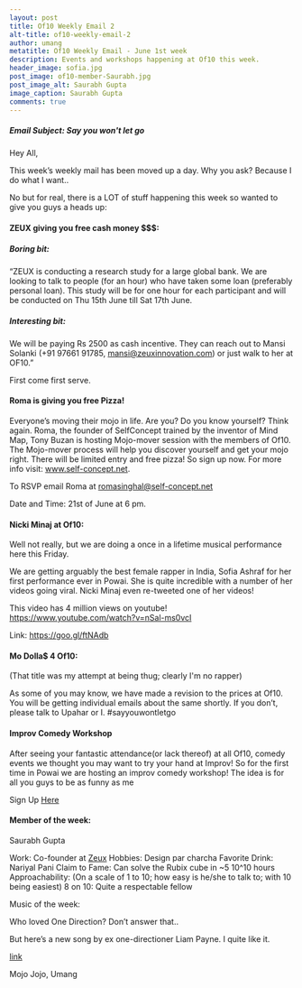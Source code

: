 ```yaml
---
layout: post
title: Of10 Weekly Email 2
alt-title: of10-weekly-email-2
author: umang
metatitle: Of10 Weekly Email - June 1st week
description: Events and workshops happening at Of10 this week.
header_image: sofia.jpg
post_image: of10-member-Saurabh.jpg
post_image_alt: Saurabh Gupta
image_caption: Saurabh Gupta
comments: true
---
```


##### Email Subject: Say you won't let go #####

Hey All,

This week’s weekly mail has been moved up a day. Why you ask? Because I do what I want..

No but for real, there is a LOT of stuff happening this week so wanted to give you guys a heads up:

#### ZEUX giving you free cash money $$$: ####

##### Boring bit: #####

“ZEUX is conducting a research study for a large global bank. We are looking to talk to people (for an hour) who have taken some loan (preferably personal loan). This study will be for one hour for each participant and will be conducted on Thu 15th June till Sat 17th June.

##### Interesting bit: #####

We will be paying Rs 2500 as cash incentive. They can reach out to Mansi Solanki (+91 97661 91785, mansi@zeuxinnovation.com) or just walk to her at OF10.”

First come first serve.

#### Roma is giving you free Pizza! ####

Everyone’s moving their mojo in life. Are you?  Do you know yourself? Think again. Roma, the founder of SelfConcept trained by the inventor of Mind Map, Tony Buzan is hosting Mojo-mover session with the members of Of10. The Mojo-mover process will help you discover yourself and get your mojo right. There will be limited entry and free pizza! So sign up now. For more info visit: www.self-concept.net.

To RSVP email Roma at romasinghal@self-concept.net

Date and Time: 21st of June at 6 pm.

#### Nicki Minaj at Of10: ####

Well not really, but we are doing a once in a lifetime musical performance here this Friday.

We are getting arguably the best female rapper in India, Sofia Ashraf for her first performance ever in Powai. She is quite incredible with a number of her videos going viral. Nicki Minaj even re-tweeted one of her videos!

This video has 4 million views on youtube! https://www.youtube.com/watch?v=nSal-ms0vcI

Link: https://goo.gl/ftNAdb


#### Mo Dolla$ 4 Of10: ####

(That title was my attempt at being thug; clearly I'm no rapper)

As some of you may know, we have made a revision to the prices at Of10. You will be getting individual emails about the same shortly. If you don’t, please talk to Upahar or I. #sayyouwontletgo

#### Improv Comedy Workshop ####

After seeing your fantastic attendance(or lack thereof) at all Of10, comedy events we thought you may want to try your hand at Improv! So for the first time in Powai we are hosting an improv comedy workshop! The idea is for all you guys to be as funny as me

Sign Up [Here](https://www.eventshigh.com/detail/Mumbai/9d83c4eed3a0fdfd20454f47d2875bd3-intro-improv-comedy-class-in?src=stream)

#### Member of the week: ####

Saurabh Gupta

Work: Co-founder at [Zeux](http://www.zeuxinnovation.com)
Hobbies: Design par charcha
Favorite Drink: Nariyal Pani
Claim to Fame: Can solve the Rubix cube in ~5 10^10 hours
Approachability: (On a scale of 1 to 10; how easy is he/she to talk to; with 10 being easiest) 8 on 10: Quite a respectable fellow

Music of the week:

Who loved One Direction? Don’t answer that..

But here’s a new song by ex one-directioner Liam Payne. I quite like it.

[link](https://www.youtube.com/watch?v=vSW2M-BB1NE)

Mojo Jojo,
Umang
